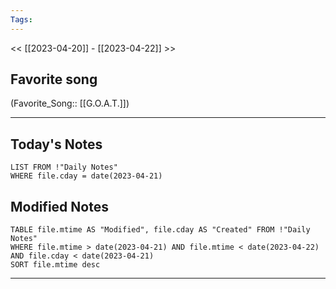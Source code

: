 ```yaml
---
Tags:
---
```

<< [[2023-04-20]] - [[2023-04-22]] >>
## Favorite song
(Favorite_Song:: [[G.O.A.T.]])

___
## Today's Notes
```dataview
LIST FROM !"Daily Notes"
WHERE file.cday = date(2023-04-21)
```
## Modified Notes
```dataview
TABLE file.mtime AS "Modified", file.cday AS "Created" FROM !"Daily Notes" 
WHERE file.mtime > date(2023-04-21) AND file.mtime < date(2023-04-22) AND file.cday < date(2023-04-21)
SORT file.mtime desc
```
___
